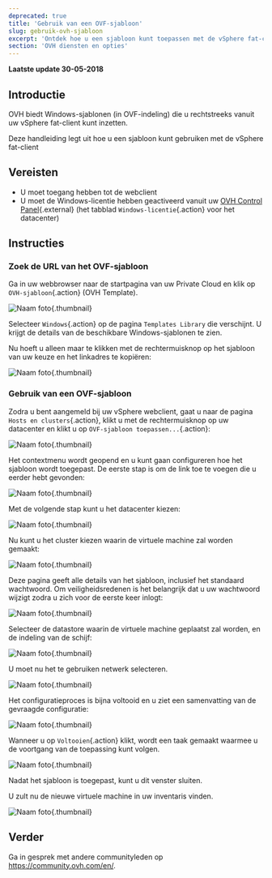 ```yaml
---
deprecated: true
title: 'Gebruik van een OVF-sjabloon'
slug: gebruik-ovh-sjabloon
excerpt: 'Ontdek hoe u een sjabloon kunt toepassen met de vSphere fat-client'
section: 'OVH diensten en opties'
---
```


**Laatste update 30-05-2018**

## Introductie

OVH biedt Windows-sjablonen (in OVF-indeling) die u rechtstreeks vanuit uw vSphere fat-client kunt inzetten.

Deze handleiding legt uit hoe u een sjabloon kunt gebruiken met de vSphere fat-client

## Vereisten

- U moet toegang hebben tot de webclient
- U moet de Windows-licentie hebben geactiveerd vanuit uw [OVH Control Panel](https://www.ovh.com/auth/?action=gotomanager){.external} (het tabblad `Windows-licentie`{.action} voor het datacenter) 


## Instructies

### Zoek de URL van het OVF-sjabloon

Ga in uw webbrowser naar de startpagina van uw Private Cloud en klik op `OVH-sjabloon`{.action} (OVH Template).

![Naam foto](images/gatewayssl.png){.thumbnail}

Selecteer `Windows`{.action} op de pagina `Templates Library` die verschijnt. U krijgt de details van de beschikbare Windows-sjablonen te zien.

Nu hoeft u alleen maar te klikken met de rechtermuisknop op het sjabloon van uw keuze en het linkadres te kopiëren:

![Naam foto](images/copylink.png){.thumbnail}


### Gebruik van een OVF-sjabloon 

Zodra u bent aangemeld bij uw vSphere webclient, gaat u naar de pagina `Hosts en clusters`{.action}, klikt u met de rechtermuisknop op uw datacenter en klikt u op `OVF-sjabloon toepassen...`{.action}:

![Naam foto](images/selectdeploy.png){.thumbnail}

Het contextmenu wordt geopend en u kunt gaan configureren hoe het sjabloon wordt toegepast. De eerste stap is om de link toe te voegen die u eerder hebt gevonden:

![Naam foto](images/puturl.png){.thumbnail}

Met de volgende stap kunt u het datacenter kiezen:

![Naam foto](images/selectdatacenter.png){.thumbnail}

Nu kunt u het cluster kiezen waarin de virtuele machine zal worden gemaakt:

![Naam foto](images/selectcluster.png){.thumbnail}

Deze pagina geeft alle details van het sjabloon, inclusief het standaard wachtwoord. Om veiligheidsredenen is het belangrijk dat u uw wachtwoord wijzigt zodra u zich voor de eerste keer inlogt:

![Naam foto](images/detailstemplate.png){.thumbnail}

Selecteer de datastore waarin de virtuele machine geplaatst zal worden, en de indeling van de schijf:

![Naam foto](images/selectdatastore.png){.thumbnail}

U moet nu het te gebruiken netwerk selecteren.

![Naam foto](images/selectnetwork.png){.thumbnail}

Het configuratieproces is bijna voltooid en u ziet een samenvatting van de gevraagde configuratie:

![Naam foto](images/resume.png){.thumbnail}

Wanneer u op `Voltooien`{.action} klikt, wordt een taak gemaakt waarmee u de voortgang van de toepassing kunt volgen.

![Naam foto](images/startdeploy.png){.thumbnail}

Nadat het sjabloon is toegepast, kunt u dit venster sluiten.

U zult nu de nieuwe virtuele machine in uw inventaris vinden.

![Naam foto](images/inventory.png){.thumbnail}


## Verder

Ga in gesprek met andere communityleden op <https://community.ovh.com/en/>.